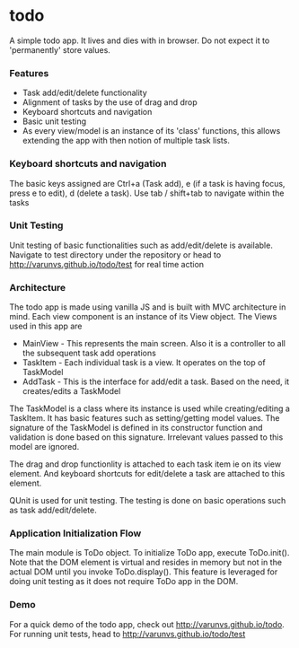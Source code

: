 todo
====

A simple todo app. It lives and dies with in browser. Do not expect it to 'permanently' store values.

### Features
* Task add/edit/delete functionality
* Alignment of tasks by the use of drag and drop
* Keyboard shortcuts and navigation
* Basic unit testing
* As every view/model is an instance of its 'class' functions, this allows extending the app with then notion of multiple task lists.

### Keyboard shortcuts and navigation
The basic keys assigned are Ctrl+a (Task add), e (if a task is having focus, press e to edit), d (delete a task). Use tab / shift+tab to navigate within the tasks

### Unit Testing
Unit testing of basic functionalities such as add/edit/delete is available. Navigate to test directory under the repository or head to http://varunvs.github.io/todo/test for real time action

### Architecture
The todo app is made using vanilla JS and is built with MVC architecture in mind. Each view component is an instance of its View object. The Views used in this app are
* MainView - This represents the main screen. Also it is a controller to all the subsequent task add operations
* TaskItem - Each individual task is a view. It operates on the top of TaskModel
* AddTask - This is the interface for add/edit a task. Based on the need, it creates/edits a TaskModel

The TaskModel is a class where its instance is used while creating/editing a TaskItem. It has basic features such as setting/getting model values. The signature of the TaskModel is defined in its constructor function and validation is done based on this signature. Irrelevant values passed to this model are ignored.

The drag and drop functionlity is attached to each task item ie on its view element. And keyboard shortcuts for edit/delete a task are attached to this element.

QUnit is used for unit testing. The testing is done on basic operations such as task add/edit/delete.

### Application Initialization Flow
The main module is ToDo object. To initialize ToDo app, execute ToDo.init(). Note that the DOM element is virtual and resides in memory but not in the actual DOM until you invoke ToDo.display(). This feature is leveraged for doing unit testing as it does not require ToDo app in the DOM.

### Demo
For a quick demo of the todo app, check out http://varunvs.github.io/todo. For running unit tests, head to http://varunvs.github.io/todo/test
